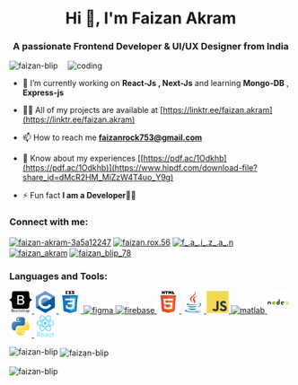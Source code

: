 
<h1 align="center">Hi 👋, I'm Faizan Akram</h1>
<h3 align="center">A passionate Frontend Developer & UI/UX Designer from India</h3>

<img align="right" alt="coding" width="400" src="https://media0.giphy.com/media/RbDKaczqWovIugyJmW/giphy.gif">

<p align="left"> <img src="https://komarev.com/ghpvc/?username=faizan-blip&label=Profile%20views&color=0e75b6&style=flat" alt="faizan-blip" /> </p>

- 🌱 I’m currently working on **React-Js , Next-Js** and learning **Mongo-DB** ,  **Express-js**

- 👨‍💻 All of my projects are available at [https://linktr.ee/faizan.akram](https://linktr.ee/faizan.akram)

- 📫 How to reach me **faizanrock753@gmail.com**

- 📄 Know about my experiences [[https://pdf.ac/1Odkhb](https://pdf.ac/1Odkhb)](https://www.hipdf.com/download-file?share_id=dMcR2HM_MiZzW4T4uo_Y9g)

- ⚡ Fun fact **I am a Developer🧑‍💻**

<h3 align="left">Connect with me:</h3>
<p align="left">
<a href="https://linkedin.com/in/faizan-akram-3a5a12247" target="blank"><img align="center" src="https://raw.githubusercontent.com/rahuldkjain/github-profile-readme-generator/master/src/images/icons/Social/linked-in-alt.svg" alt="faizan-akram-3a5a12247" height="30" width="40" /></a>
<a href="https://fb.com/faizan.rox.56" target="blank"><img align="center" src="https://raw.githubusercontent.com/rahuldkjain/github-profile-readme-generator/master/src/images/icons/Social/facebook.svg" alt="faizan.rox.56" height="30" width="40" /></a>
<a href="https://instagram.com/f_.a_.i_.z_.a_.n" target="blank"><img align="center" src="https://raw.githubusercontent.com/rahuldkjain/github-profile-readme-generator/master/src/images/icons/Social/instagram.svg" alt="f_.a_.i_.z_.a_.n" height="30" width="40" /></a>
<a href="https://dribbble.com/faizan_akram" target="blank"><img align="center" src="https://raw.githubusercontent.com/rahuldkjain/github-profile-readme-generator/master/src/images/icons/Social/dribbble.svg" alt="faizan_akram" height="30" width="40" /></a>
<a href="https://www.codechef.com/users/faizan_blip_78" target="blank"><img align="center" src="https://cdn.jsdelivr.net/npm/simple-icons@3.1.0/icons/codechef.svg" alt="faizan_blip_78" height="30" width="40" /></a>
</p>

<h3 align="left">Languages and Tools:</h3>
<p align="left"> <a href="https://getbootstrap.com" target="_blank" rel="noreferrer"> <img src="https://raw.githubusercontent.com/devicons/devicon/master/icons/bootstrap/bootstrap-plain-wordmark.svg" alt="bootstrap" width="40" height="40"/> </a> <a href="https://www.cprogramming.com/" target="_blank" rel="noreferrer"> <img src="https://raw.githubusercontent.com/devicons/devicon/master/icons/c/c-original.svg" alt="c" width="40" height="40"/> </a> <a href="https://www.w3schools.com/css/" target="_blank" rel="noreferrer"> <img src="https://raw.githubusercontent.com/devicons/devicon/master/icons/css3/css3-original-wordmark.svg" alt="css3" width="40" height="40"/> </a> <a href="https://www.figma.com/" target="_blank" rel="noreferrer"> <img src="https://www.vectorlogo.zone/logos/figma/figma-icon.svg" alt="figma" width="40" height="40"/> </a> <a href="https://firebase.google.com/" target="_blank" rel="noreferrer"> <img src="https://www.vectorlogo.zone/logos/firebase/firebase-icon.svg" alt="firebase" width="40" height="40"/> </a> <a href="https://www.w3.org/html/" target="_blank" rel="noreferrer"> <img src="https://raw.githubusercontent.com/devicons/devicon/master/icons/html5/html5-original-wordmark.svg" alt="html5" width="40" height="40"/> </a> <a href="https://www.java.com" target="_blank" rel="noreferrer"> <img src="https://raw.githubusercontent.com/devicons/devicon/master/icons/java/java-original.svg" alt="java" width="40" height="40"/> </a> <a href="https://developer.mozilla.org/en-US/docs/Web/JavaScript" target="_blank" rel="noreferrer"> <img src="https://raw.githubusercontent.com/devicons/devicon/master/icons/javascript/javascript-original.svg" alt="javascript" width="40" height="40"/> </a> <a href="https://www.mathworks.com/" target="_blank" rel="noreferrer"> <img src="https://upload.wikimedia.org/wikipedia/commons/2/21/Matlab_Logo.png" alt="matlab" width="40" height="40"/> </a> <a href="https://nodejs.org" target="_blank" rel="noreferrer"> <img src="https://raw.githubusercontent.com/devicons/devicon/master/icons/nodejs/nodejs-original-wordmark.svg" alt="nodejs" width="40" height="40"/> </a> <a href="https://www.python.org" target="_blank" rel="noreferrer"> <img src="https://raw.githubusercontent.com/devicons/devicon/master/icons/python/python-original.svg" alt="python" width="40" height="40"/> </a> <a href="https://reactjs.org/" target="_blank" rel="noreferrer"> <img src="https://raw.githubusercontent.com/devicons/devicon/master/icons/react/react-original-wordmark.svg" alt="react" width="40" height="40"/> </a> </p>

<p><img align="left" src="https://github-readme-stats.vercel.app/api/top-langs?username=faizan-blip&show_icons=true&locale=en&layout=compact" alt="faizan-blip" /></p>

<p>&nbsp;<img align="center" src="https://github-readme-stats.vercel.app/api?username=faizan-blip&show_icons=true&locale=en" alt="faizan-blip" /></p>

<p><img align="center" src="https://github-readme-streak-stats.herokuapp.com/?user=faizan-blip&" alt="faizan-blip" /></p>
